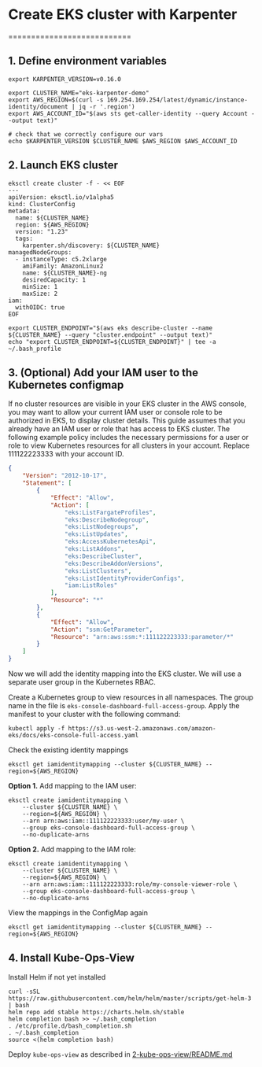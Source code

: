 # Create EKS cluster with Karpenter
===========================
## 1. Define environment variables
```
export KARPENTER_VERSION=v0.16.0

export CLUSTER_NAME="eks-karpenter-demo"
export AWS_REGION=$(curl -s 169.254.169.254/latest/dynamic/instance-identity/document | jq -r '.region')
export AWS_ACCOUNT_ID="$(aws sts get-caller-identity --query Account --output text)"

# check that we correctly configure our vars
echo $KARPENTER_VERSION $CLUSTER_NAME $AWS_REGION $AWS_ACCOUNT_ID
```

## 2. Launch EKS cluster
```
eksctl create cluster -f - << EOF
---
apiVersion: eksctl.io/v1alpha5
kind: ClusterConfig
metadata:
  name: ${CLUSTER_NAME}
  region: ${AWS_REGION}
  version: "1.23"
  tags:
    karpenter.sh/discovery: ${CLUSTER_NAME}
managedNodeGroups:
  - instanceType: c5.2xlarge
    amiFamily: AmazonLinux2
    name: ${CLUSTER_NAME}-ng
    desiredCapacity: 1
    minSize: 1
    maxSize: 2
iam:
  withOIDC: true
EOF

export CLUSTER_ENDPOINT="$(aws eks describe-cluster --name ${CLUSTER_NAME} --query "cluster.endpoint" --output text)"
echo "export CLUSTER_ENDPOINT=${CLUSTER_ENDPOINT}" | tee -a ~/.bash_profile
```

## 3. (Optional) Add your IAM user to the Kubernetes configmap
If no cluster resources are visible in your EKS cluster in the AWS console, you may want to allow your current IAM user or console role to be authorized in EKS, to display cluster details. 
This guide assumes that you already have an IAM user or role that has access to EKS cluster. The following example policy includes the necessary permissions for a user or role to view Kubernetes resources for all clusters in your account. Replace 111122223333 with your account ID.
```json
{
    "Version": "2012-10-17",
    "Statement": [
        {
            "Effect": "Allow",
            "Action": [
                "eks:ListFargateProfiles",
                "eks:DescribeNodegroup",
                "eks:ListNodegroups",
                "eks:ListUpdates",
                "eks:AccessKubernetesApi",
                "eks:ListAddons",
                "eks:DescribeCluster",
                "eks:DescribeAddonVersions",
                "eks:ListClusters",
                "eks:ListIdentityProviderConfigs",
                "iam:ListRoles"
            ],
            "Resource": "*"
        },
        {
            "Effect": "Allow",
            "Action": "ssm:GetParameter",
            "Resource": "arn:aws:ssm:*:111122223333:parameter/*"
        }
    ]
}  
```

Now we will add the identity mapping into the EKS cluster. We will use a separate user group in the Kubernetes RBAC.

Create a Kubernetes group to view resources in all namespaces. The group name in the file is ```eks-console-dashboard-full-access-group```. Apply the manifest to your cluster with the following command:
```
kubectl apply -f https://s3.us-west-2.amazonaws.com/amazon-eks/docs/eks-console-full-access.yaml
```

Check the existing identity mappings
```
eksctl get iamidentitymapping --cluster ${CLUSTER_NAME} --region=${AWS_REGION}
```

**Option 1.** Add mapping to the IAM user:
```
eksctl create iamidentitymapping \
    --cluster ${CLUSTER_NAME} \
    --region=${AWS_REGION} \
    --arn arn:aws:iam::111122223333:user/my-user \
    --group eks-console-dashboard-full-access-group \
    --no-duplicate-arns
```

**Option 2.** Add mapping to the IAM role:
```
eksctl create iamidentitymapping \
    --cluster ${CLUSTER_NAME} \
    --region=${AWS_REGION} \
    --arn arn:aws:iam::111122223333:role/my-console-viewer-role \
    --group eks-console-dashboard-full-access-group \
    --no-duplicate-arns
```

View the mappings in the ConfigMap again
```
eksctl get iamidentitymapping --cluster ${CLUSTER_NAME} --region=${AWS_REGION}
```

## 4. Install Kube-Ops-View
Install Helm if not yet installed
```
curl -sSL https://raw.githubusercontent.com/helm/helm/master/scripts/get-helm-3 | bash
helm repo add stable https://charts.helm.sh/stable
helm completion bash >> ~/.bash_completion
. /etc/profile.d/bash_completion.sh
. ~/.bash_completion
source <(helm completion bash)
```
Deploy ```kube-ops-view``` as described in [2-kube-ops-view/README.md](../2-kube-ops-view/README.md)
